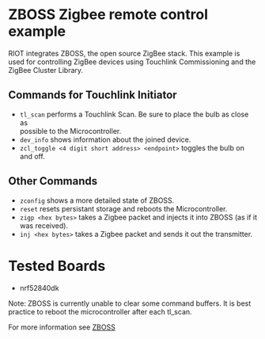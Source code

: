 # ZBOSS Zigbee remote control example

RIOT integrates ZBOSS, the open source ZigBee stack. This example is used for
controlling ZigBee devices using Touchlink Commissioning and the
ZigBee Cluster Library.

## Commands for Touchlink Initiator

- ```tl_scan``` performs a Touchlink Scan. Be sure to place the bulb as close as \
possible to the Microcontroller.
- ```dev_info``` shows information about the joined device.
- ```zcl_toggle <4 digit short address> <endpoint>``` toggles the bulb on and off.

## Other Commands

- ```zconfig``` shows a more detailed state of ZBOSS.
- ```reset``` resets persistant storage and reboots the Microcontroller.
- ```zigp <hex bytes>``` takes a Zigbee packet and injects it into ZBOSS (as if it was received).
- ```inj <hex bytes>``` takes a Zigbee packet and sends it out the transmitter.

# Tested Boards

- nrf52840dk

Note: ZBOSS is currently unable to clear some command buffers.
It is best practice to reboot the microcontroller after each tl_scan.

For more information see [ZBOSS](https://github.com/Lukas-Luger/zboss)
